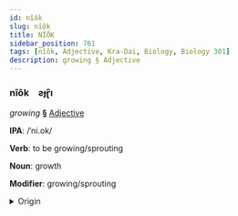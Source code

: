 ```yaml
---
id: nîôk
slug: nîôk
title: NÎÔK
sidebar_position: 761
tags: [nîôk, Adjective, Kra-Dai, Biology, Biology 301]
description: growing § Adjective
---
```


### nîôk&emsp;<span kind="abugida">ƨɟɽ̑ı</span>

*growing* **§** [Adjective](../../tags/Adjective)

**IPA**: /ˈni.ok/

**Verb**: to be growing/sprouting

**Noun**: growth

**Modifier**: growing/sprouting

<details>
    <summary>Origin</summary>
    Thai งอก ngɔ̂ɔk /ŋɔːk̚˥˩/<br/>
    <em>Kra-Dai Language Family</em>
</details>